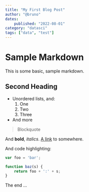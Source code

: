 ```yaml
---
title: "My First Blog Post"
author: "@bruno"
dates:
    published: "2022-08-01"
category: "datasci"
tags: ["data", "test"]
---
```


# Sample Markdown

This is some basic, sample markdown.

## Second Heading

- Unordered lists, and:
    1. One
    2. Two
    3. Three
- And more

> Blockquote

And **bold**, _italics_.
[A link](https://markdowntohtml.com) to somewhere.

And code highlighting:

```js
var foo = 'bar';

function baz(s) {
    return foo + ':' + s;
}
```

The end ...